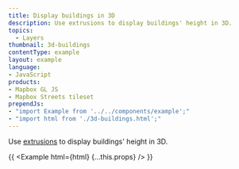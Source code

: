 ```yaml
---
title: Display buildings in 3D
description: Use extrusions to display buildings' height in 3D.
topics:
  - Layers
thumbnail: 3d-buildings
contentType: example
layout: example
language:
- JavaScript
products:
- Mapbox GL JS
- Mapbox Streets tileset
prependJs:
- "import Example from '../../components/example';"
- "import html from './3d-buildings.html';"
---
```


Use [extrusions](/mapbox-gl-js/style-spec#layers-fill-extrusion) to display buildings' height in 3D.

{{ <Example html={html} {...this.props} /> }}
